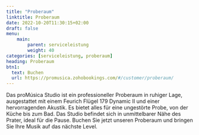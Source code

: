 ```yaml
---
title: "Proberaum"
linktitle: Proberaum
date: 2022-10-20T11:30:15+02:00
draft: false
menu:
    main:
        parent: serviceleistung
        weight: 40
categories: [serviceleistung, proberaum]
heading: Proberaum
btn1:
  text: Buchen
  url: https://promusica.zohobookings.com/#/customer/proberaum/
---
```


Das proMúsica Studio ist ein professioneller Proberaum in ruhiger Lage, ausgestattet mit einem Feurich Flügel 179 Dynamic II und einer hervorragenden Akustik. Es bietet alles für eine ungestörte Probe, von der Küche bis zum Bad. Das Studio befindet sich in unmittelbarer Nähe des Prater, ideal für die Pause. Buchen Sie jetzt unseren Proberaum und bringen Sie Ihre Musik auf das nächste Level.